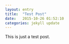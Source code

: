 ```yaml
---
layout: entry
title:  "Test Post"
date:   2015-10-26 01:52:10
categories: jekyll update
---
```

This is just a test post.